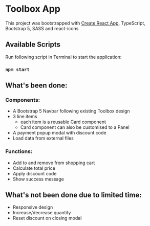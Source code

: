 # Toolbox App

This project was bootstrapped with [Create React App](https://github.com/facebook/create-react-app), TypeScript, Bootstrap 5, SASS and react-icons

## Available Scripts

Run following script in Terminal to start the application:

### `npm start`

## What's been done:

### Components:

* A Bootstrap 5 Navbar following existing Toolbox design
* 3 line items
    * each item is a reusable Card component 
    * Card component can also be customised to a Panel
* A payment popup modal with discount code
* Load data from external files

### Functions:

* Add to and remove from shopping cart
* Calculate total price
* Apply discount code 
* Show success message

## What's not been done due to limited time:

* Responsive design
* Increase/decrease quantity
* Reset discount on closing modal
